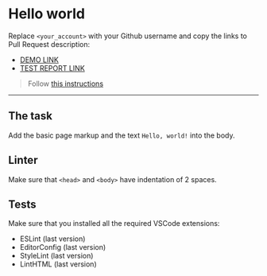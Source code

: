 # Hello world

Replace `<your_account>` with your Github username and copy the links to Pull Request description:
- [DEMO LINK](https://HryniukTaras.github.io/layout_hello-world/)
- [TEST REPORT LINK](https://HryniukTaras.github.io/layout_hello-world/report/html_report/)

> Follow [this instructions](https://mate-academy.github.io/layout_task-guideline/#how-to-solve-the-layout-tasks-on-github)
___

## The task

Add the basic page markup and the text `Hello, world!` into the body.

## Linter

Make sure that `<head>` and `<body>` have indentation of 2 spaces.

## Tests

Make sure that you installed all the required VSCode extensions:

- ESLint (last version)
- EditorConfig (last version)
- StyleLint (last version)
- LintHTML (last version)
